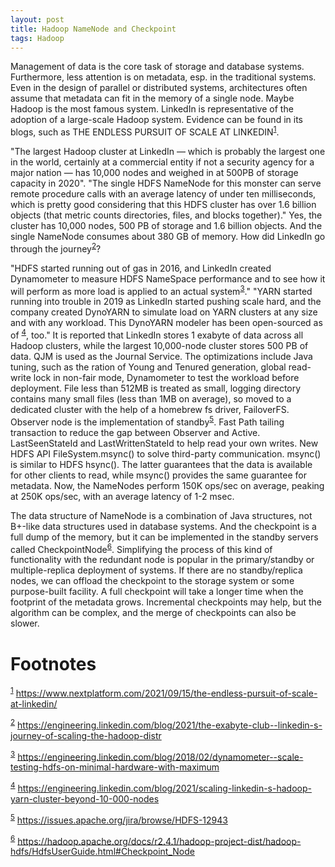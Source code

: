 ```yaml
---
layout: post
title: Hadoop NameNode and Checkpoint
tags: Hadoop
---
```


Management of data is the core task of storage and database systems. Furthermore, less
attention is on metadata, esp. in the traditional systems. Even in the design
of parallel or distributed systems, architectures often assume that metadata can fit in
the memory of a single node. Maybe  Hadoop is the most famous system. LinkedIn is
representative of the adoption of a large-scale Hadoop system. Evidence can be
found in its blogs, such as THE ENDLESS PURSUIT OF SCALE AT LINKEDIN<sup><a id="fnr.1" class="footref" href="#fn.1">1</a></sup>.

"The largest Hadoop cluster at LinkedIn — which is probably the largest one in
the world, certainly at a commercial entity if not a security agency for a major
nation — has 10,000 nodes and weighed in at 500PB of storage capacity in 2020".
"The single HDFS NameNode for this monster can serve remote procedure calls with
an average latency of under ten milliseconds, which is pretty good considering
that this HDFS cluster has over 1.6 billion objects (that metric counts
directories, files, and blocks together)." Yes, the cluster has 10,000 nodes,
500 PB of storage and 1.6 billion objects. And the single NameNode consumes
about 380 GB of memory. How did LinkedIn go through the journey<sup><a id="fnr.2" class="footref" href="#fn.2">2</a></sup>?

"HDFS started running out of gas in 2016, and LinkedIn created Dynamometer to
measure HDFS NameSpace performance and to see how it will perform as more load
is applied to an actual system<sup><a id="fnr.3" class="footref" href="#fn.3">3</a></sup>." "YARN started running into 
trouble in 2019 as LinkedIn started pushing scale hard, and the company created 
DynoYARN to simulate load on YARN clusters at any size and with any workload. 
This DynoYARN modeler has been open-sourced as of <sup><a id="fnr.4" class="footref" href="#fn.4">4</a></sup>, too." It is
reported that LinkedIn stores 1 exabyte of data across all Hadoop clusters,
while the largest 10,000-node cluster stores 500 PB of data. QJM is used as
the Journal Service. The optimizations include Java tuning, such as the ration
of Young and Tenured generation, global read-write lock in non-fair mode,
Dynamometer to test the workload before deployment. File less than 512MB is
treated as small, logging directory contains many small files (less than 1MB
on average), so moved to a dedicated cluster with the help of a homebrew fs
driver, FailoverFS. Observer node is the implementation of standby<sup><a id="fnr.5" class="footref" href="#fn.5">5</a></sup>.
Fast Path tailing transaction to reduce the gap between Observer and Active.
LastSeenStateId and LastWrittenStateId to help read your own writes. New HDFS
API FileSystem.msync() to solve third-party communication. msync() is similar
to HDFS hsync(). The latter guarantees that the data is available for other
clients to read, while msync() provides the same guarantee for metadata. Now,
the NameNodes perform 150K ops/sec on average, peaking at 250K ops/sec, with
an average latency of 1-2 msec.

The data structure of NameNode is a combination of Java structures, not B+-like data structures used in database systems. And the checkpoint is a
full dump of the memory, but it can be implemented in the standby servers
called CheckpointNode<sup><a id="fnr.6" class="footref" href="#fn.6">6</a></sup>. Simplifying the process of this kind of
functionality with the redundant node is popular in the primary/standby or
multiple-replica deployment of systems. If there are no standby/replica nodes, we can offload the checkpoint to the storage system or some purpose-built facility. A full checkpoint will take a longer time when the footprint of the 
metadata grows. Incremental checkpoints may help, but the algorithm can be
complex, and the merge of checkpoints can also be slower.


# Footnotes

<sup><a id="fn.1" href="#fnr.1">1</a></sup> <https://www.nextplatform.com/2021/09/15/the-endless-pursuit-of-scale-at-linkedin/>

<sup><a id="fn.2" href="#fnr.2">2</a></sup> <https://engineering.linkedin.com/blog/2021/the-exabyte-club--linkedin-s-journey-of-scaling-the-hadoop-distr>

<sup><a id="fn.3" href="#fnr.3">3</a></sup> <https://engineering.linkedin.com/blog/2018/02/dynamometer--scale-testing-hdfs-on-minimal-hardware-with-maximum>

<sup><a id="fn.4" href="#fnr.4">4</a></sup> <https://engineering.linkedin.com/blog/2021/scaling-linkedin-s-hadoop-yarn-cluster-beyond-10-000-nodes>

<sup><a id="fn.5" href="#fnr.5">5</a></sup> <https://issues.apache.org/jira/browse/HDFS-12943>

<sup><a id="fn.6" href="#fnr.6">6</a></sup> <https://hadoop.apache.org/docs/r2.4.1/hadoop-project-dist/hadoop-hdfs/HdfsUserGuide.html#Checkpoint_Node>
